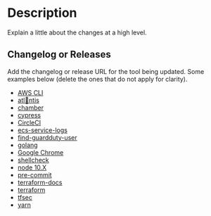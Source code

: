 # Description

Explain a little about the changes at a high level.

## Changelog or Releases

Add the changelog or release URL for the tool being updated. Some examples below (delete the ones that do not apply
for clarity).

- [AWS CLI](https://github.com/aws/aws-cli/blob/v2/CHANGELOG.rst)
- [atl🍑ntis](https://github.com/runatlantis/atlantis/releases)
- [chamber](https://github.com/segmentio/chamber/releases)
- [cypress](https://www.cypress.io/)
- [CircleCI](https://github.com/CircleCI-Public/circleci-cli/releases)
- [ecs-service-logs](https://github.com/trussworks/ecs-service-logs/releases)
- [find-guardduty-user](https://github.com/trussworks/find-guardduty-user/releases)
- [golang](https://go.dev/doc/devel/release)
- [Google Chrome](https://chromereleases.googleblog.com/)
- [shellcheck](https://github.com/koalaman/shellcheck/releases)
- [node 10.X](https://nodejs.org/en/about/releases/)
- [pre-commit](https://github.com/pre-commit/pre-commit/releases)
- [terraform-docs](https://github.com/segmentio/terraform-docs/releases)
- [terraform](https://github.com/hashicorp/terraform/releases)
- [tfsec](https://github.com/tfsec/tfsec/releases)
- [yarn](https://github.com/yarnpkg/yarn/releases)
